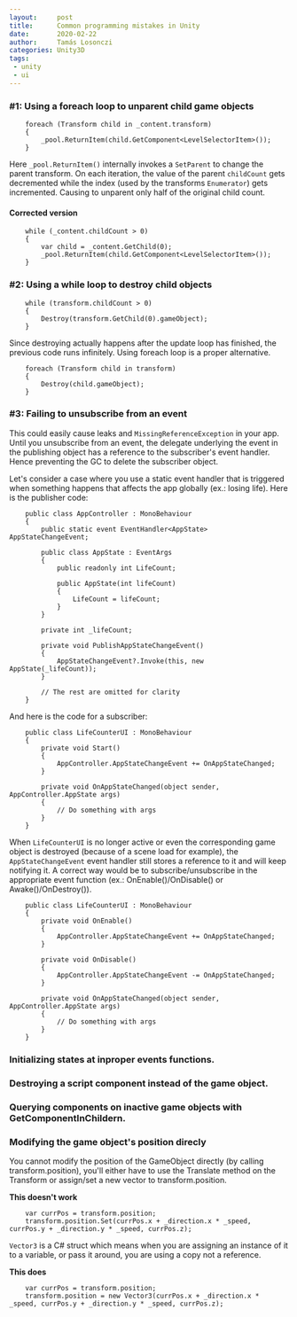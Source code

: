 ```yaml
---
layout:     post
title:      Common programming mistakes in Unity 
date:       2020-02-22
author:     Tamás Losonczi
categories: Unity3D
tags:
 - unity
 - ui
---
```


### #1: Using a foreach loop to unparent child game objects   
   
```
    foreach (Transform child in _content.transform)
    {             
        _pool.ReturnItem(child.GetComponent<LevelSelectorItem>());
    }
```
Here `_pool.ReturnItem()` internally invokes a `SetParent` to change the parent transform. On each iteration, the value of the parent `childCount` gets decremented while the index (used by the transforms `Enumerator`) gets incremented. Causing to unparent only half of the original child count.   

#### Corrected version
```
    while (_content.childCount > 0)
    {
        var child = _content.GetChild(0);
        _pool.ReturnItem(child.GetComponent<LevelSelectorItem>());
    }
```

### #2: Using a while loop to destroy child objects

```
    while (transform.childCount > 0)
    {
        Destroy(transform.GetChild(0).gameObject);
    }
```
Since destroying actually happens after the update loop has finished, the previous code runs infinitely. Using foreach loop is a proper alternative.

```
    foreach (Transform child in transform)
    {
        Destroy(child.gameObject);
    }
```
### #3: Failing to unsubscribe from an event

This could easily cause leaks and `MissingReferenceException` in your app. Until you unsubscribe from an event, the delegate underlying the event in the publishing object has a reference to the subscriber's event handler. Hence preventing the GC to delete the subscriber object. 

Let's consider a case where you use a static event handler that is triggered when something happens that affects the app globally (ex.: losing life). Here is the publisher code:
```
    public class AppController : MonoBehaviour
    {
        public static event EventHandler<AppState> AppStateChangeEvent;

        public class AppState : EventArgs
        {
            public readonly int LifeCount;

            public AppState(int lifeCount)
            {
                LifeCount = lifeCount;
            }
        }

        private int _lifeCount;

        private void PublishAppStateChangeEvent()
        {
            AppStateChangeEvent?.Invoke(this, new AppState(_lifeCount));
        }

        // The rest are omitted for clarity
    }
```
And here is the code for a subscriber:
```
    public class LifeCounterUI : MonoBehaviour
    {
        private void Start()
        {
            AppController.AppStateChangeEvent += OnAppStateChanged;
        }

        private void OnAppStateChanged(object sender, AppController.AppState args)
        {
            // Do something with args
        }
    }
```
When `LifeCounterUI` is no longer active or even the corresponding game object is destroyed (because of a scene load for example), the `AppStateChangeEvent` event handler still stores a reference to it and will keep notifying it. A correct way would be to subscribe/unsubscribe in the appropriate event function (ex.: OnEnable()/OnDisable() or Awake()/OnDestroy()).

```
    public class LifeCounterUI : MonoBehaviour
    {
        private void OnEnable()
        {
            AppController.AppStateChangeEvent += OnAppStateChanged;
        }

        private void OnDisable()
        {
            AppController.AppStateChangeEvent -= OnAppStateChanged;
        }

        private void OnAppStateChanged(object sender, AppController.AppState args)
        {
            // Do something with args
        }
    }
```


### Initializing states at inproper events functions.


### Destroying a script component instead of the game object.


### Querying components on inactive game objects with GetComponentInChildern.


### Modifying the game object's position direcly

You cannot modify the position of the GameObject directly (by calling transform.position), you'll either have to use the Translate method on the Transform or assign/set a new vector to transform.position.

__This doesn't work__
```
    var currPos = transform.position;
    transform.position.Set(currPos.x + _direction.x * _speed, currPos.y + _direction.y * _speed, currPos.z);
```

`Vector3` is a C# struct which means when you are assigning an instance of it to a variable, or pass it around, you are using a copy not a reference.

__This does__
```
    var currPos = transform.position;
    transform.position = new Vector3(currPos.x + _direction.x * _speed, currPos.y + _direction.y * _speed, currPos.z);
```

